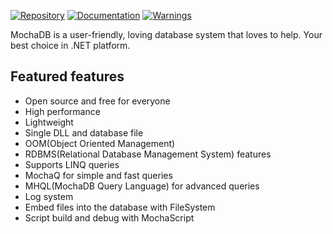 [![Repository](https://img.shields.io/badge/Repository-BLUE.svg?style=flat-square)](https://github.com/mertcandav/MochaDB) [![Documentation](https://img.shields.io/badge/Documentation-YELLOW.svg?style=flat-square)](https://github.com/mertcandav/MochaDB/wiki) [![Warnings](https://img.shields.io/badge/Warnings-RED.svg?style=flat-square)](https://github.com/mertcandav/MochaDB/wiki/Warnings)


MochaDB is a user-friendly, loving database system that loves to help.
Your best choice in .NET platform.

## Featured features

+ Open source and free for everyone
+ High performance
+ Lightweight
+ Single DLL and database file
+ OOM(Object Oriented Management)
+ RDBMS(Relational Database Management System) features
+ Supports LINQ queries
+ MochaQ for simple and fast queries
+ MHQL(MochaDB Query Language) for advanced queries
+ Log system
+ Embed files into the database with FileSystem
+ Script build and debug with MochaScript
